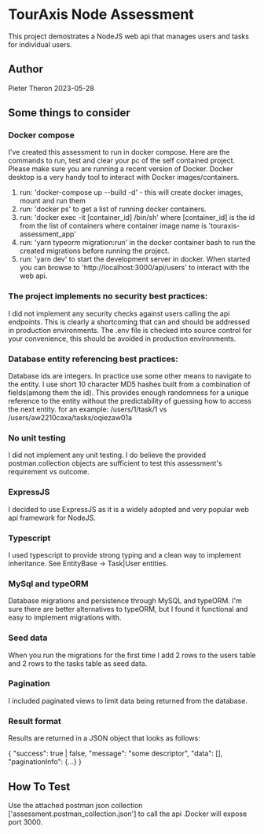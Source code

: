 # TourAxis Node Assessment
This project demostrates a NodeJS web api that manages users and tasks for individual users.

## Author
Pieter Theron 2023-05-28

## Some things to consider
### Docker compose
I've created this assessment to run in docker compose.
Here are the commands to run, test and clear your pc of the self contained project.
Please make sure you are running a recent version of Docker. Docker desktop is a very handy tool to interact with Docker images/containers.

1. run: 'docker-compose up --build -d' - this will create docker images, mount and run them 
2. run: 'docker ps' to get a list of running docker containers.
3. run: 'docker exec -it [container_id] /bin/sh' where [container_id] is the id from the list of containers where container image name is 'touraxis-assessment_app'
4. run: 'yarn typeorm migration:run' in the docker container bash to run the created migrations before running the project.
5. run: 'yarn dev' to start the development server in docker. When started you can browse to 'http://localhost:3000/api/users' to interact with the web api.

### The project implements no security best practices:
I did not implement any security checks against users calling the api endpoints. This is clearly a shortcoming that can and should be addressed in production environments.
The .env file is checked into source control for your convenience, this should be avoided in production environments. 

### Database entity referencing best practices:
Database ids are integers. In practice use some other means to navigate to the entity. I use short 10 character MD5 hashes built from a combination of fields(among them the id). This provides enough randomness for a unique reference to the entity without the predictability of guessing how to access the next entity. for an example: /users/1/task/1 vs /users/aw2210caxa/tasks/oqiezaw01a

### No unit testing
I did not implement any unit testing. I do believe the provided postman.collection objects are sufficient to test this assessment's requirement vs outcome.

### ExpressJS
I decided to use ExpressJS as it is a widely adopted and very popular web api framework for NodeJS.

### Typescript
I used typescript to provide strong typing and a clean way to implement inheritance. See EntityBase -> Task|User entities.

### MySql and typeORM
Database migrations and persistence through MySQL and typeORM. I'm sure there are better alternatives to typeORM, but I found it functional and easy to implement migrations with.

### Seed data
When you run the migrations for the first time I add 2 rows to the users table and 2 rows to the tasks table as seed data.

### Pagination
I included paginated views to limit data being returned from the database.

### Result format
Results are returned in a JSON object that looks as follows:

{
    "success": true | false,
    "message": "some descriptor",
    "data": [],
    "paginationInfo": {...}
}

## How To Test
Use the attached postman json collection ['assessment.postman_collection.json'] to call the api .Docker will expose port 3000.
